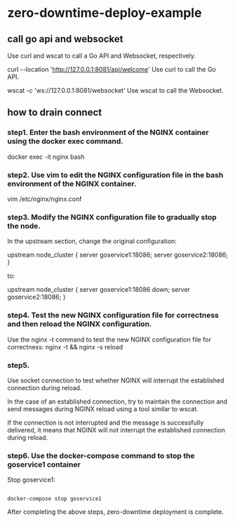 # zero-downtime-deploy-example


## call go api and websocket

Use curl and wscat to call a Go API and Websocket, respectively.

curl --location 'http://127.0.0.1:8081/api/welcome'
Use curl to call the Go API.

wscat -c 'ws://127.0.0.1:8081/websocket'
Use wscat to call the Websocket.

## how to drain connect

### step1. Enter the bash environment of the NGINX container using the docker exec command.
docker exec -it nginx bash

### step2. Use vim to edit the NGINX configuration file in the bash environment of the NGINX container.
vim /etc/nginx/nginx.conf

### step3. Modify the NGINX configuration file to gradually stop the node.


In the upstream section, change the original configuration:

upstream node_cluster {
    server goservice1:18086;
    server goservice2:18086;
}

to:

upstream node_cluster {
    server goservice1:18086 down;
    server goservice2:18086;
}




### step4. Test the new NGINX configuration file for correctness and then reload the NGINX configuration.
Use the nginx -t command to test the new NGINX configuration file for correctness:
nginx -t && nginx -s reload


### step5.
Use socket connection to test whether NGINX will interrupt the established connection during reload.

In the case of an established connection, try to maintain the connection and send messages during NGINX reload using a tool similar to wscat.

If the connection is not interrupted and the message is successfully delivered, it means that NGINX will not interrupt the established connection during reload.


### step6. Use the docker-compose command to stop the goservice1 container
Stop goservice1:

<pre><code>
docker-compose stop goservice1
</code></pre>


After completing the above steps, zero-downtime deployment is complete.